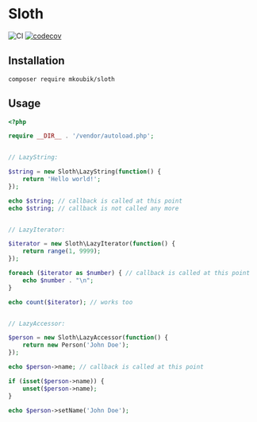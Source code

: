 Sloth
=====
![CI](https://github.com/mkoubik/sloth/workflows/CI/badge.svg)
[![codecov](https://codecov.io/gh/mkoubik/Sloth/branch/master/graph/badge.svg)](https://codecov.io/gh/mkoubik/Sloth)

Installation
------------
`composer require mkoubik/sloth`

Usage
-----
```php
<?php

require __DIR__ . '/vendor/autoload.php';


// LazyString:

$string = new Sloth\LazyString(function() {
	return 'Hello world!';
});

echo $string; // callback is called at this point
echo $string; // callback is not called any more


// LazyIterator:

$iterator = new Sloth\LazyIterator(function() {
	return range(1, 9999);
});

foreach ($iterator as $number) { // callback is called at this point
	echo $number . "\n";
}

echo count($iterator); // works too


// LazyAccessor:

$person = new Sloth\LazyAccessor(function() {
	return new Person('John Doe');
});

echo $person->name; // callback is called at this point

if (isset($person->name)) {
	unset($person->name);
}

echo $person->setName('John Doe');
```
